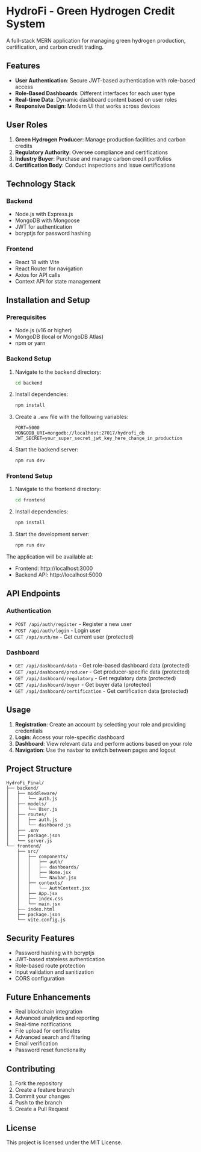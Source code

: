 # HydroFi - Green Hydrogen Credit System

A full-stack MERN application for managing green hydrogen production, certification, and carbon credit trading.

## Features

- **User Authentication**: Secure JWT-based authentication with role-based access
- **Role-Based Dashboards**: Different interfaces for each user type
- **Real-time Data**: Dynamic dashboard content based on user roles
- **Responsive Design**: Modern UI that works across devices

## User Roles

1. **Green Hydrogen Producer**: Manage production facilities and carbon credits
2. **Regulatory Authority**: Oversee compliance and certifications
3. **Industry Buyer**: Purchase and manage carbon credit portfolios
4. **Certification Body**: Conduct inspections and issue certifications

## Technology Stack

### Backend

- Node.js with Express.js
- MongoDB with Mongoose
- JWT for authentication
- bcryptjs for password hashing

### Frontend

- React 18 with Vite
- React Router for navigation
- Axios for API calls
- Context API for state management

## Installation and Setup

### Prerequisites

- Node.js (v16 or higher)
- MongoDB (local or MongoDB Atlas)
- npm or yarn

### Backend Setup

1. Navigate to the backend directory:

   ```bash
   cd backend
   ```

2. Install dependencies:

   ```bash
   npm install
   ```

3. Create a `.env` file with the following variables:

   ```
   PORT=5000
   MONGODB_URI=mongodb://localhost:27017/hydrofi_db
   JWT_SECRET=your_super_secret_jwt_key_here_change_in_production
   ```

4. Start the backend server:
   ```bash
   npm run dev
   ```

### Frontend Setup

1. Navigate to the frontend directory:

   ```bash
   cd frontend
   ```

2. Install dependencies:

   ```bash
   npm install
   ```

3. Start the development server:
   ```bash
   npm run dev
   ```

The application will be available at:

- Frontend: http://localhost:3000
- Backend API: http://localhost:5000

## API Endpoints

### Authentication

- `POST /api/auth/register` - Register a new user
- `POST /api/auth/login` - Login user
- `GET /api/auth/me` - Get current user (protected)

### Dashboard

- `GET /api/dashboard/data` - Get role-based dashboard data (protected)
- `GET /api/dashboard/producer` - Get producer-specific data (protected)
- `GET /api/dashboard/regulatory` - Get regulatory data (protected)
- `GET /api/dashboard/buyer` - Get buyer data (protected)
- `GET /api/dashboard/certification` - Get certification data (protected)

## Usage

1. **Registration**: Create an account by selecting your role and providing credentials
2. **Login**: Access your role-specific dashboard
3. **Dashboard**: View relevant data and perform actions based on your role
4. **Navigation**: Use the navbar to switch between pages and logout

## Project Structure

```
HydroFi_Final/
├── backend/
│   ├── middleware/
│   │   └── auth.js
│   ├── models/
│   │   └── User.js
│   ├── routes/
│   │   ├── auth.js
│   │   └── dashboard.js
│   ├── .env
│   ├── package.json
│   └── server.js
└── frontend/
    ├── src/
    │   ├── components/
    │   │   ├── auth/
    │   │   ├── dashboards/
    │   │   ├── Home.jsx
    │   │   └── Navbar.jsx
    │   ├── contexts/
    │   │   └── AuthContext.jsx
    │   ├── App.jsx
    │   ├── index.css
    │   └── main.jsx
    ├── index.html
    ├── package.json
    └── vite.config.js
```

## Security Features

- Password hashing with bcryptjs
- JWT-based stateless authentication
- Role-based route protection
- Input validation and sanitization
- CORS configuration

## Future Enhancements

- Real blockchain integration
- Advanced analytics and reporting
- Real-time notifications
- File upload for certificates
- Advanced search and filtering
- Email verification
- Password reset functionality

## Contributing

1. Fork the repository
2. Create a feature branch
3. Commit your changes
4. Push to the branch
5. Create a Pull Request

## License

This project is licensed under the MIT License.
